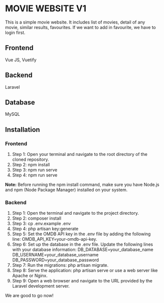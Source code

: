 # MOVIE WEBSITE V1
This is a simple movie website. It includes list of movies, detail of any movie, similar results, favourites. If we want to add in favourite, we have to login first. 

## Frontend
Vue JS, Vuetify
## Backend
Laravel
## Database
MySQL

## Installation
### Frontend
1. Step 1: Open your terminal and navigate to the root directory of the cloned repository.
2. Step 2: npm install
3. Step 3: npm run serve
4. Step 4: npm run serve 

**Note:** Before running the npm install command, make sure you have Node.js and npm (Node Package Manager) installed on your system.

### Backend
1. Step 1: Open the terminal and navigate to the project directory.
2. Step 2: composer install
3. Step 3: cp .env.example .env
4. Step 4: php artisan key:generate
5. Step 5: Set the OMDB API key in the .env file by adding the following line: OMDB_API_KEY=your-omdb-api-key.
6. Step 6: Set up the database in the .env file. Update the following lines with your database information:
          DB_DATABASE=your_database_name
          DB_USERNAME=your_database_username
          DB_PASSWORD=your_database_password
7. Step 7: Run the migrations: php artisan migrate.
8. Step 8: Serve the application: php artisan serve or use a web server like Apache or Nginx.
9. Step 9: Open a web browser and navigate to the URL provided by the Laravel development server.

We are good to go now!

